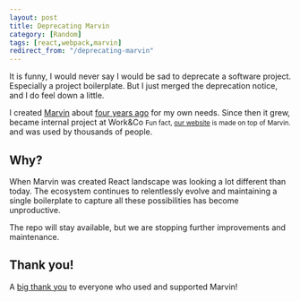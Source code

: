 ```yaml
---
layout: post
title: Deprecating Marvin
category: [Random]
tags: [react,webpack,marvin]
redirect_from: "/deprecating-marvin"
---
```


It is funny, I would never say I would be sad to deprecate a software project. Especially a project boilerplate. But I just merged the deprecation notice, and I do feel down a little.

I created [Marvin](https://github.com/workco/marvin) about [four years ago](/webpack-2-react-redux/) for my own needs. Since then it grew, became internal project at
<label class="SideNote-trigger">Work&Co</label>
<small class="SideNote">
Fun fact, [our website](https://work.co) is made on top of Marvin.
</small>
and was used by thousands of people.

<!--more-->

## Why?

When Marvin was created React landscape was looking a lot different than today. The ecosystem continues to relentlessly evolve and maintaining a single boilerplate to capture all these possibilities has become unproductive.

The repo will stay available, but we are stopping further improvements and maintenance.


## Thank you!

A [big thank you](https://en.wikipedia.org/wiki/So_Long,_and_Thanks_for_All_the_Fish) to everyone who used and supported Marvin!
